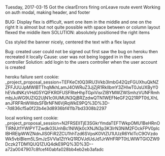 Tuesday, 2017-03-15
Got the clearErrors firing onLeave route event
Working on auth modal, making header, and footer

BUG:
Display flex is difficult, want one item in the middle and one on the right
It is almost but not quite possible with space between or column layout
  flexed the middle item
  SOLUTION: absolutely positioned the right items

Css styled the banner nicely, centered the text with a flex layout

Bug:
created user could not be signed out
first saw the bug on heroku then recreated it locally
  Cause: user was not being logged in in the users controller
  Solution: add login to the users controller when the user account is created

heroku failure sent cookie:
_project_proposal_session=TEFKeCt0Q3lRU3Vkb3lmbG42QzFGUXhuQkNZZFFJUUJpMWlBTThqMkhLamJ4OWRuZ3JjZjR1RkllbmY3ZHIwT0JsUXByY0hEVkdNKzVHdG5YQlFKR0FUSFRteHhpTGpiVisrZlBYMWZWSmhzVUNFRmhmbjJuWG9UZlQ2UjN1c0lUMUN3QjBRZzdwQTN1WEFNeGF2Q21RPT0tLXhLanJFRFRnWWdsSFBrNFN6VjRqWkE9PQ%3D%3D--7d836cf5a0f22b4e3d8936bf411b7bd3308b2297

local working sent cookie:
_project_proposal_session=N2FRSEllTjE3SGkrYmdaTEFTWkpOMU1BeHRnOTlRNUt1YWlPYTZwdk03UnhBc1NlWjk0cXNJN3p3K3IrN3NiM2FOckFPV0pIclBHRElpWWZNdnJIS0FiR2ZCU1hhTzd6SVpsK0VtZU1UUzR6YklTcC9OVzdoWk5vblBlem5LSmJzSVVla1ZtYkQ1RDVJdUdJd1JrWHFRPT0tLWlWTGlOZW9Dczk2TDM1QUQ1ZUQ4dkE9PQ%3D%3D--a72a0047907c8fcef40abfa028bb4eb2eb3afadc
